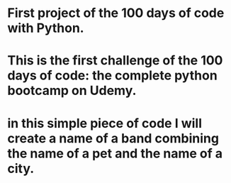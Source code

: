 <h1>First project of the 100 days of code with Python.<h1/>

# This is the first challenge of the 100 days of code: the complete python bootcamp on Udemy.
# in this simple piece of code I will create a name of a band combining the name of a pet and the name of a city.